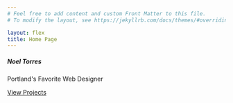 ```yaml
---
# Feel free to add content and custom Front Matter to this file.
# To modify the layout, see https://jekyllrb.com/docs/themes/#overriding-theme-defaults

layout: flex
title: Home Page
---
```



<div class="
  d-flex 
  flex-grow-1 
  flex-row 
  align-items-center
  align-content-center 
  justify-content-center">
    <div class="card" style="width: 22rem;">
      <div class="card-body">
        <h5 class="card-title">Noel Torres</h5>
        <p class="card-text">Portland's Favorite Web Designer</p>
        <a href="/projects/" class="btn btn-primary">View Projects</a>
      </div>
    </div>
</div>


